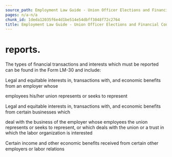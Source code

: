 ```yaml
---
source_path: Employment Law Guide - Union Officer Elections and Financial Controls.md
pages: n/a-n/a
chunk_id: 1deda12035f6e4d1be514e54dbff3048f72c2764
title: Employment Law Guide - Union Officer Elections and Financial Controls
---
```

# reports.

The types of ﬁnancial transactions and interests which must be reported can be found in the Form LM-30 and include:

Legal and equitable interests in, transactions with, and economic beneﬁts from an employer whose

employees his/her union represents or seeks to represent

Legal and equitable interests in, transactions with, and economic beneﬁts from certain businesses which

deal with the business of the employer whose employees the union represents or seeks to represent, or which deals with the union or a trust in which the labor organization is interested

Certain income and other economic beneﬁts received from certain other employers or labor relations
